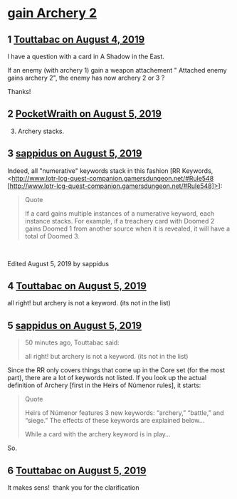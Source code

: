# [gain Archery 2](https://community.fantasyflightgames.com/topic/298376-gain-archery-2/)

## 1 [Touttabac on August 4, 2019](https://community.fantasyflightgames.com/topic/298376-gain-archery-2/?do=findComment&comment=3755165)

I have a question with a card in A Shadow in the East.

If an enemy (with archery 1) gain a weapon attachement " Attached enemy gains archery 2", the enemy has now archery 2 or 3 ?

Thanks!

## 2 [PocketWraith on August 5, 2019](https://community.fantasyflightgames.com/topic/298376-gain-archery-2/?do=findComment&comment=3756211)

3. Archery stacks.

## 3 [sappidus on August 5, 2019](https://community.fantasyflightgames.com/topic/298376-gain-archery-2/?do=findComment&comment=3756241)

Indeed, all "numerative" keywords stack in this fashion [RR Keywords, <http://www.lotr-lcg-quest-companion.gamersdungeon.net/#Rule548 [http://www.lotr-lcg-quest-companion.gamersdungeon.net/#Rule548]>]:

> Quote
> 
> If a card gains multiple instances of a numerative keyword, each instance stacks. For example, if a treachery card with Doomed 2 gains Doomed 1 from another source when it is revealed, it will have a total of Doomed 3.

 

Edited August 5, 2019 by sappidus

## 4 [Touttabac on August 5, 2019](https://community.fantasyflightgames.com/topic/298376-gain-archery-2/?do=findComment&comment=3756325)

all right! but archery is not a keyword. (its not in the list)

## 5 [sappidus on August 5, 2019](https://community.fantasyflightgames.com/topic/298376-gain-archery-2/?do=findComment&comment=3756383)

> 50 minutes ago, Touttabac said:
> 
> all right! but archery is not a keyword. (its not in the list)

Since the RR only covers things that come up in the Core set (for the most part), there are a lot of keywords not listed. If you look up the actual definition of Archery [first in the Heirs of Númenor rules], it starts:

> Quote
> 
> Heirs of Númenor features 3 new keywords: “archery,” “battle,” and “siege.” The effects of these keywords are explained below…
> 
> While a card with the archery keyword is in play…

So.

## 6 [Touttabac on August 5, 2019](https://community.fantasyflightgames.com/topic/298376-gain-archery-2/?do=findComment&comment=3756388)

It makes sens!  thank you for the clarification 

 


